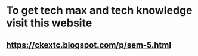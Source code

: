 # To get tech max and tech knowledge visit this website
## https://ckextc.blogspot.com/p/sem-5.html
